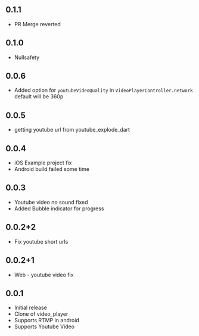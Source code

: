 ## 0.1.1

* PR Merge reverted
## 0.1.0

* Nullsafety
## 0.0.6

* Added option for `youtubeVideoQuality` in `VideoPlayerController.network` default will be 360p

## 0.0.5

* getting youtube url from youtube_explode_dart

## 0.0.4

* iOS Example project fix
* Android build failed some time

## 0.0.3

* Youtube video no sound fixed
* Added Bubble indicator for progress

## 0.0.2+2

* Fix youtube short urls

## 0.0.2+1

* Web - youtube video fix

## 0.0.1

* Initial release
* Clone of video_player
* Supports RTMP in android
* Supports Youtube Video
